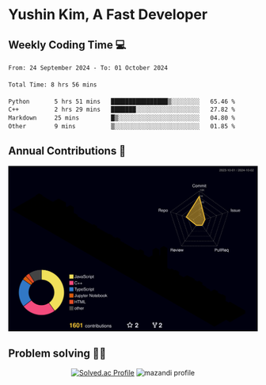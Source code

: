 # Yushin Kim, A Fast Developer

## Weekly Coding Time 💻

<!--START_SECTION:waka-->

```txt
From: 24 September 2024 - To: 01 October 2024

Total Time: 8 hrs 56 mins

Python       5 hrs 51 mins   ████████████████▒░░░░░░░░   65.46 %
C++          2 hrs 29 mins   ███████░░░░░░░░░░░░░░░░░░   27.82 %
Markdown     25 mins         █▒░░░░░░░░░░░░░░░░░░░░░░░   04.80 %
Other        9 mins          ▒░░░░░░░░░░░░░░░░░░░░░░░░   01.85 %
```

<!--END_SECTION:waka-->

## Annual Contributions 🏃

![](./profile-3d-contrib/profile-night-rainbow.svg)

## Problem solving 👨‍💻

<div align="center">

[![Solved.ac Profile](http://mazassumnida.wtf/api/v2/generate_badge?boj=kys010306)](https://solved.ac/kys010306)
![mazandi profile](http://mazandi.herokuapp.com/api?handle=kys010306&theme=dark)

</div>
